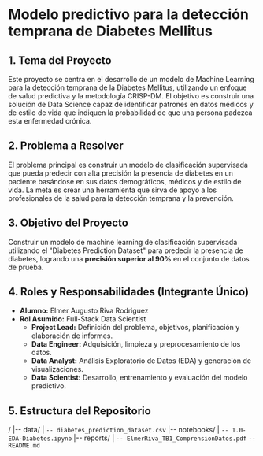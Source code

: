 # Modelo predictivo para la detección temprana de Diabetes Mellitus

## 1. Tema del Proyecto

Este proyecto se centra en el desarrollo de un modelo de Machine Learning para la detección temprana de la Diabetes Mellitus, utilizando un enfoque de salud predictiva y la metodología CRISP-DM. El objetivo es construir una solución de Data Science capaz de identificar patrones en datos médicos y de estilo de vida que indiquen la probabilidad de que una persona padezca esta enfermedad crónica.

## 2. Problema a Resolver

El problema principal es construir un modelo de clasificación supervisada que pueda predecir con alta precisión la presencia de diabetes en un paciente basándose en sus datos demográficos, médicos y de estilo de vida. La meta es crear una herramienta que sirva de apoyo a los profesionales de la salud para la detección temprana y la prevención.

## 3. Objetivo del Proyecto

Construir un modelo de machine learning de clasificación supervisada utilizando el "Diabetes Prediction Dataset" para predecir la presencia de diabetes, logrando una **precisión superior al 90%** en el conjunto de datos de prueba.

## 4. Roles y Responsabilidades (Integrante Único)

* **Alumno:** Elmer Augusto Riva Rodriguez
* **Rol Asumido:** Full-Stack Data Scientist
    * **Project Lead:** Definición del problema, objetivos, planificación y elaboración de informes.
    * **Data Engineer:** Adquisición, limpieza y preprocesamiento de los datos.
    * **Data Analyst:** Análisis Exploratorio de Datos (EDA) y generación de visualizaciones.
    * **Data Scientist:** Desarrollo, entrenamiento y evaluación del modelo predictivo.

## 5. Estructura del Repositorio

/
|-- data/
|   `-- diabetes_prediction_dataset.csv`
|-- notebooks/
|   `-- 1.0-EDA-Diabetes.ipynb`
|-- reports/
|   `-- ElmerRiva_TB1_ComprensionDatos.pdf`
`-- README.md`
